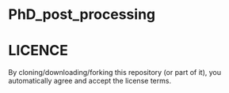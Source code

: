 # PhD_post_processing

# LICENCE

By cloning/downloading/forking this repository (or part of it), you automatically agree and accept the license terms.
